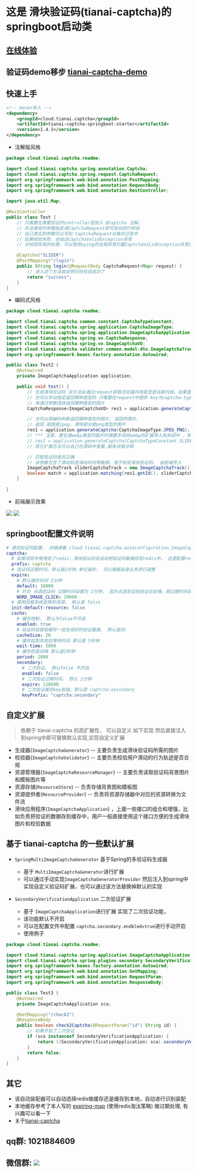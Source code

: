 # 这是 滑块验证码(tianai-captcha)的springboot启动类

## [在线体验](https://www.tianai.cloud)

## 验证码demo移步 [tianai-captcha-demo](https://gitee.com/tianai/tianai-captcha-demo)

## 快速上手

```xml
<!-- maven导入 -->
<dependency>
    <groupId>cloud.tianai.captcha</groupId>
    <artifactId>tianai-captcha-springboot-starter</artifactId>
    <version>1.4.1</version>
</dependency>
```

- 注解版风格

```java
package cloud.tianai.captcha.readme;

import cloud.tianai.captcha.spring.annotation.Captcha;
import cloud.tianai.captcha.spring.request.CaptchaRequest;
import org.springframework.web.bind.annotation.PostMapping;
import org.springframework.web.bind.annotation.RequestBody;
import org.springframework.web.bind.annotation.RestController;

import java.util.Map;

@RestController
public class Test {
    // 只需要在需要验证的controller层加入 @Captcha 注解，
    // 并且接受的参数指定成CaptchaRequest即可自动进行校验
    // 自己真实的参数可以写到 CaptchaRequest对象的泛型中
    // 如果校验失败，会抛出CaptchaValidException异常
    // 对校验失败的处理，可以使用sping的全局异常拦截CaptchaValidException异常进行处理

    @Captcha("SLIDER")
    @PostMapping("/login")
    public String login(@RequestBody CaptchaRequest<Map> request) {
        // 进入这个方法就说明已经校验成功了
        return "success";
    }
}

```

- 编码式风格

```java
package cloud.tianai.captcha.readme;

import cloud.tianai.captcha.common.constant.CaptchaTypeConstant;
import cloud.tianai.captcha.spring.application.CaptchaImageType;
import cloud.tianai.captcha.spring.application.ImageCaptchaApplication;
import cloud.tianai.captcha.spring.vo.CaptchaResponse;
import cloud.tianai.captcha.spring.vo.ImageCaptchaVO;
import cloud.tianai.captcha.validator.common.model.dto.ImageCaptchaTrack;
import org.springframework.beans.factory.annotation.Autowired;

public class Test2 {
    @Autowired
    private ImageCaptchaApplication application;

    public void test() {
        // 生成滑块验证码 该方法会通过request获取浏览器内核是否是谷歌内核，如果是则返回webp类型的图片 否则返回jpeg+png类型的图片
        // 也可以手动指定返回哪种类型的 只需要在request中提供 key为captcha-type的参数(可以放到参数中或者header中) ， 值为 webp、jpeg-png
        // 来通过参数选择返回哪种类型的图片
        CaptchaResponse<ImageCaptchaVO> res1 = application.generateCaptcha(CaptchaTypeConstant.SLIDER);

        // 也可以用编码判断返回哪种类型的图片, 返回的图片,
        // 返回 底图是jpeg，滑块部分是png类型的图片
        res1 = application.generateCaptcha(CaptchaImageType.JPEG_PNG);
        // *** 注意，要生成webp类型的图片时需要手动将webp的扩展导入到系统中 ，参考: https://bitbucket.org/luciad/webp-imageio
        // res1 = application.generateCaptcha(CaptchaTypeConstant.SLIDER, CaptchaImageType.WEBP);
        // 其它扩展方法可以自己在源码中查看,都有详细注释

        // 匹配验证码是否正确
        // 该参数包含了滑动轨迹滑动时间等数据，用于校验滑块验证码。 由前端传入
        ImageCaptchaTrack sliderCaptchaTrack = new ImageCaptchaTrack();
        boolean match = application.matching(res1.getId(), sliderCaptchaTrack);
    }

}

```

- 前端展示效果

![](https://minio.tianai.cloud/public/1.png)
![](https://minio.tianai.cloud/public/2.png)
## springboot配置文件说明

```yaml
# 滑块验证码配置， 详细请看 cloud.tianai.captcha.autoconfiguration.ImageCaptchaProperties 类
captcha:
  # 如果项目中使用到了redis，滑块验证码会自动把验证码数据存到redis中， 这里配置redis的key的前缀,默认是captcha:slider
  prefix: captcha
  # 验证码过期时间，默认是2分钟,单位毫秒， 可以根据自身业务进行调整
  expire: 
    # 默认缓存时间 2分钟
    default: 10000
    # 针对 点选验证码 过期时间设置为 2分钟， 因为点选验证码验证比较慢，把过期时间调整大一些
    WORD_IMAGE_CLICK: 20000
  # 使用加载系统自带的资源， 默认是 false
  init-default-resource: false
  cache:
    # 缓存控制， 默认为false不开启
    enabled: true
    # 验证码会提前缓存一些生成好的验证数据， 默认是20
    cacheSize: 20
    # 缓存拉取失败后等待时间 默认是 5秒钟
    wait-time: 5000
    # 缓存检查间隔 默认是2秒钟
    period: 2000
    secondary:
      # 二次验证， 默认false 不开启
      enabled: false
      # 二次验证过期时间， 默认 2分钟
      expire: 120000
      # 二次验证缓存key前缀，默认是 captcha:secondary
      keyPrefix: "captcha:secondary"
```
## 自定义扩展
> 依赖于 tianai-captcha 的高扩展性，
> 可以自定义 如下实现 然后直接注入到spring中即可替换默认实现,实现自定义扩展
- 生成器(`ImageCaptchaGenerator`) -- 主要负责生成滑块验证码所需的图片
- 校验器(`ImageCaptchaValidator`) -- 主要负责校验用户滑动的行为轨迹是否合规
- 资源管理器(`ImageCaptchaResourceManager`) -- 主要负责读取验证码背景图片和模板图片等
- 资源存储(`ResourceStore`) -- 负责存储背景图和模板图
- 资源提供者(`ResourceProvider`) -- 负责将资源存储器中对应的资源转换为文件流
- 滑块应用程序(`ImageCaptchaApplication`) ，上面一些接口的组合和增强，比如负责把验证的数据存到缓存中，用户一般直接使用这个接口方便的生成滑块图片和校验数据

## 基于 tianai-captcha 的一些默认扩展
- `SpringMultiImageCaptchaGenerator` 基于Spring的多验证码生成器
    - 基于 `MultiImageCaptchaGenerator`进行扩展
    - 可以通过手动实现`ImageCaptchaGeneratorProvider` 然后注入到spring中实现自定义验证码扩展，也可以通过该方法替换掉默认的实现

- `SecondaryVerificationApplication` 二次验证扩展
    - 基于 `ImageCaptchaApplication`进行扩展 实现了二次验证功能，
    - 该功能默认不开启
    - 可以在配置文件中配置 `captcha.secondary.endbled=true`进行手动开启
    - 使用例子

```java
package cloud.tianai.captcha.readme;

import cloud.tianai.captcha.spring.application.ImageCaptchaApplication;
import cloud.tianai.captcha.spring.plugins.secondary.SecondaryVerificationApplication;
import org.springframework.beans.factory.annotation.Autowired;
import org.springframework.web.bind.annotation.GetMapping;
import org.springframework.web.bind.annotation.RequestParam;
import org.springframework.web.bind.annotation.ResponseBody;

public class Test3 {
    @Autowired
    private ImageCaptchaApplication sca;

    @GetMapping("/check2")
    @ResponseBody
    public boolean check2Captcha(@RequestParam("id") String id) {
        // 如果开启了二次验证
        if (sca instanceof SecondaryVerificationApplication) {
            return ((SecondaryVerificationApplication) sca).secondaryVerification(id);
        }
        return false;
    }
}

```
## 其它
- 该自动装配器可以自动选择redis做缓存还是缓存到本地，自动进行识别装配
- 本地缓存参考了本人写的 [expiring-map](https://gitee.com/tianai/expiring-map) (使用redis淘汰策略) 做过期处理, 有兴趣可以看一下
- 关于[tianai-captcha](https://gitee.com/tianai/tianai-captcha)

## qq群: 1021884609
## 微信群: ![](https://minio.tianai.cloud/public/qun2.jpg)
